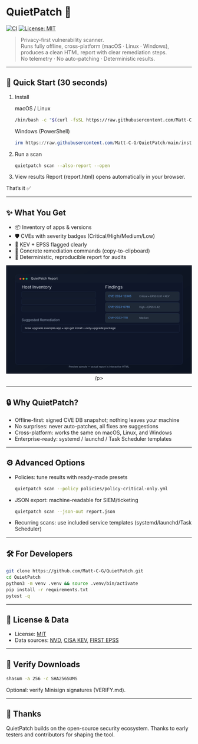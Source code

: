 # QuietPatch 🔐

[![CI](https://github.com/Matt-C-G/QuietPatch/actions/workflows/ci.yml/badge.svg)](https://github.com/Matt-C-G/QuietPatch/actions/workflows/ci.yml)
[![License: MIT](https://img.shields.io/badge/License-MIT-green.svg)](LICENSE)

> Privacy-first vulnerability scanner.  
> Runs fully offline, cross-platform (macOS · Linux · Windows), produces a clean HTML report with clear remediation steps.  
> No telemetry · No auto-patching · Deterministic results.

---

## 🚀 Quick Start (30 seconds)

1. Install

   macOS / Linux
   ```bash
   /bin/bash -c "$(curl -fsSL https://raw.githubusercontent.com/Matt-C-G/QuietPatch/main/install.sh)"
   ```

   Windows (PowerShell)
   ```powershell
   irm https://raw.githubusercontent.com/Matt-C-G/QuietPatch/main/install.ps1 | iex
   ```

2. Run a scan

   ```bash
   quietpatch scan --also-report --open
   ```

3. View results
   Report (report.html) opens automatically in your browser.

That’s it ✅

---

## ✨ What You Get

* 📦 Inventory of apps & versions
* 🛡️ CVEs with severity badges (Critical/High/Medium/Low)
* 🚨 KEV + EPSS flagged clearly
* 🔧 Concrete remediation commands (copy-to-clipboard)
* 📑 Deterministic, reproducible report for audits

<p align="center">
  <img src="docs/assets/screenshot-report.svg" alt="QuietPatch Report Preview" width="820"/>
/p>

---

## 🔒 Why QuietPatch?

* Offline-first: signed CVE DB snapshot; nothing leaves your machine
* No surprises: never auto-patches, all fixes are suggestions
* Cross-platform: works the same on macOS, Linux, and Windows
* Enterprise-ready: systemd / launchd / Task Scheduler templates

---

## ⚙️ Advanced Options

* Policies: tune results with ready-made presets

  ```bash
  quietpatch scan --policy policies/policy-critical-only.yml
  ```
* JSON export: machine-readable for SIEM/ticketing

  ```bash
  quietpatch scan --json-out report.json
  ```
* Recurring scans: use included service templates (systemd/launchd/Task Scheduler)

---

## 🛠️ For Developers

```bash
git clone https://github.com/Matt-C-G/QuietPatch.git
cd QuietPatch
python3 -m venv .venv && source .venv/bin/activate
pip install -r requirements.txt
pytest -q
```

---

## 📄 License & Data

* License: [MIT](LICENSE)
* Data sources: [NVD](https://nvd.nist.gov/), [CISA KEV](https://www.cisa.gov/known-exploited-vulnerabilities-catalog), [FIRST EPSS](https://www.first.org/epss/)

---

## 🔑 Verify Downloads

```bash
shasum -a 256 -c SHA256SUMS
```

Optional: verify Minisign signatures (VERIFY.md).

---

## 🙏 Thanks

QuietPatch builds on the open-source security ecosystem.
Thanks to early testers and contributors for shaping the tool.
